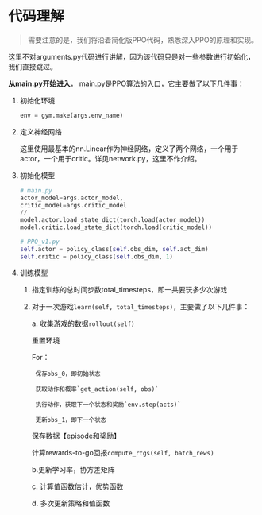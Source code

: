 # 代码理解

> 需要注意的是，我们将沿着简化版PPO代码，熟悉深入PPO的原理和实现。

这里不对arguments.py代码进行讲解，因为该代码只是对一些参数进行初始化，我们直接跳过。


**从main.py开始进入**， main.py是PPO算法的入口，它主要做了以下几件事：

1. 初始化环境
    ```python
    env = gym.make(args.env_name)
    ```
2. 定义神经网络

    这里使用最基本的nn.Linear作为神经网络，定义了两个网络，一个用于actor，一个用于critic。详见network.py，这里不作介绍。

3. 初始化模型
    ```python
    # main.py
    actor_model=args.actor_model, 
    critic_model=args.critic_model
    //
    model.actor.load_state_dict(torch.load(actor_model))
    model.critic.load_state_dict(torch.load(critic_model))

    # PPO_v1.py
    self.actor = policy_class(self.obs_dim, self.act_dim)
    self.critic = policy_class(self.obs_dim, 1)
    ```

4. 训练模型
    1. 指定训练的总时间步数total_timesteps，即一共要玩多少次游戏
    2. 对于一次游戏`learn(self, total_timesteps)`，主要做了以下几件事：

        a. 收集游戏的数据`rollout(self)`
            
        重置环境
            
        For：

            保存obs_0，即初始状态

            获取动作和概率`get_action(self, obs)`

            执行动作，获取下一个状态和奖励`env.step(acts)`

            更新obs_1，即下一个状态

        保存数据【episode和奖励】

        计算rewards-to-go回报`compute_rtgs(self, batch_rews)`

        b.更新学习率，协方差矩阵

        c. 计算值函数估计，优势函数

        d. 多次更新策略和值函数
            


       

